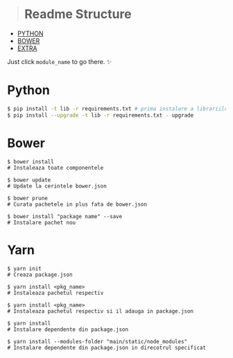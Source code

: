 
> # **Readme Structure**
- [PYTHON](#python)
- [BOWER](#bower)
- [EXTRA](#extra)


Just click `module_name` to go there. ✨


# Python
```bash
$ pip install -t lib -r requirements.txt # prima instalare a librariilor
$ pip install --upgrade -t lib -r requirements.txt - upgrade
```

# Bower
```bower
$ bower install
# Instaleaza toate componentele

$ bower update
# Update la cerintele bower.json

$ bower prune
# Curata pachetele in plus fata de bower.json

$ bower install "package name" --save
# Instalare pachet nou
```

# Yarn
```yarn
$ yarn init
# Creaza package.json

$ yarn install <pkg_name>
# Instaleaza pachetul respectiv

$ yarn install <pkg_name>
# Instaleaza pachetul respectiv si il adauga in package.json

$ yarn install
# Instalare dependente din package.json

$ yarn install --modules-folder "main/static/node_modules"
# Instalare dependente din package.json in direcotrul specificat
```